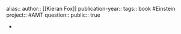 alias::
author:: [[Kieran Fox]] 
publication-year::
tags:: book #Einstein 
project:: #AMT 
question::
public:: true

-